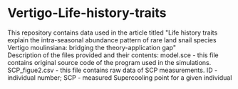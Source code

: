 # Vertigo-Life-history-traits
This repository contains data used in the article titled "Life history traits explain the intra-seasonal abundance pattern of rare land snail species Vertigo moulinsiana: bridging the theory-application gap"
<br>
Description of the files provided and their contents:
model.sce - this file contains original source code of the program used in the simulations.
SCP_figue2.csv - this file contains raw data of SCP measurements. ID - individual number; SCP - measured Supercooling point for a given individual
